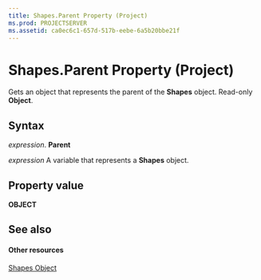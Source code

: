 ```yaml
---
title: Shapes.Parent Property (Project)
ms.prod: PROJECTSERVER
ms.assetid: ca0ec6c1-657d-517b-eebe-6a5b20bbe21f
---
```



# Shapes.Parent Property (Project)
Gets an object that represents the parent of the  **Shapes** object. Read-only **Object**.

## Syntax

 _expression_. **Parent**

 _expression_ A variable that represents a **Shapes** object.


## Property value

 **OBJECT**


## See also


#### Other resources


[Shapes Object](shapes-object-project.md)
